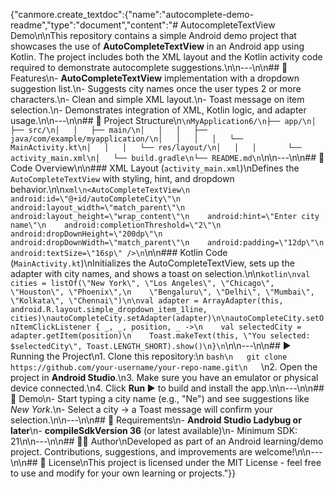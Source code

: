 {"canmore.create_textdoc":{"name":"autocomplete-demo-readme","type":"document","content":"# AutocompleteTextView Demo\n\nThis repository contains a simple Android demo project that showcases the use of **AutoCompleteTextView** in an Android app using Kotlin. The project includes both the XML layout and the Kotlin activity code required to demonstrate autocomplete suggestions.\n\n---\n\n## 🚀 Features\n- **AutoCompleteTextView** implementation with a dropdown suggestion list.\n- Suggests city names once the user types 2 or more characters.\n- Clean and simple XML layout.\n- Toast message on item selection.\n- Demonstrates integration of XML, Kotlin logic, and adapter usage.\n\n---\n\n## 📂 Project Structure\n`\nMyApplication6/\n├── app/\n│   ├── src/\n│   │   ├── main/\n│   │   │   ├── java/com/example/myapplication/\n│   │   │   │   └── MainActivity.kt\n│   │   │   └── res/layout/\n│   │   │       └── activity_main.xml\n│   └── build.gradle\n└── README.md\n`\n\n---\n\n## 📝 Code Overview\n\n### XML Layout (`activity_main.xml`)\nDefines the `AutoCompleteTextView` with styling, hint, and dropdown behavior.\n\n`xml\n<AutoCompleteTextView\n    android:id=\"@+id/autoCompleteCity\"\n    android:layout_width=\"match_parent\"\n    android:layout_height=\"wrap_content\"\n    android:hint=\"Enter city name\"\n    android:completionThreshold=\"2\"\n    android:dropDownHeight=\"200dp\"\n    android:dropDownWidth=\"match_parent\"\n    android:padding=\"12dp\"\n    android:textSize=\"16sp\" />\n`\n\n### Kotlin Code (`MainActivity.kt`)\nInitializes the AutoCompleteTextView, sets up the adapter with city names, and shows a toast on selection.\n\n`kotlin\nval cities = listOf(\"New York\", \"Los Angeles\", \"Chicago\", \"Houston\", \"Phoenix\",\n    \"Bengaluru\", \"Delhi\", \"Mumbai\", \"Kolkata\", \"Chennai\")\n\nval adapter = ArrayAdapter(this, android.R.layout.simple_dropdown_item_1line, cities)\nautoCompleteCity.setAdapter(adapter)\n\nautoCompleteCity.setOnItemClickListener { _, _, position, _ ->\n    val selectedCity = adapter.getItem(position)\n    Toast.makeText(this, \"You selected: $selectedCity\", Toast.LENGTH_SHORT).show()\n}\n`\n\n---\n\n## ▶️ Running the Project\n1. Clone this repository:\n   `bash\n   git clone https://github.com/your-username/your-repo-name.git\n   `\n2. Open the project in **Android Studio**.\n3. Make sure you have an emulator or physical device connected.\n4. Click **Run ▶️** to build and install the app.\n\n---\n\n## 📸 Demo\n- Start typing a city name (e.g., "Ne") and see suggestions like *New York*.\n- Select a city → a Toast message will confirm your selection.\n\n---\n\n## 📌 Requirements\n- **Android Studio Ladybug or later**\n- **compileSdkVersion 36** (or latest available)\n- Minimum SDK: 21\n\n---\n\n## 🧑‍💻 Author\nDeveloped as part of an Android learning/demo project. Contributions, suggestions, and improvements are welcome!\n\n---\n\n## 📄 License\nThis project is licensed under the MIT License - feel free to use and modify for your own learning or projects."}}

